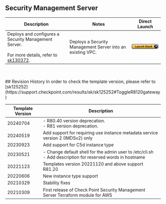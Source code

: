 
## Security Management Server
<table>
    <thead>
        <tr>
            <th>Description</th>
            <th>Notes</th>
            <th>Direct Launch</th>
        </tr>
    </thead>
    <tbody>
        <tr>
            <td width="40%">
                Deploys and configures a Security Management Server.<br/><br/>For more details, refer to <a href="https://supportcenter.checkpoint.com/supportcenter/portal?eventSubmit_doGoviewsolutiondetails=&solutionid=sk130372">sk130372</a>.
            </td>
            <td width="40%">Deploys a Security Management Server into an existing VPC.</td>
            <td><a href="https://console.amazonaws.cn/cloudformation/home#/stacks/create/review?templateURL=https://cgi-cfts.s3.cn-northwest-1.amazonaws.com.cn/management/management.yaml&stackName=Check-Point-Management"><img src="../../images/launch.png"/></a></td>
        </tr>
    </tbody>
</table>
<br/>
<br/>
## Revision History
In order to check the template version, please refer to [sk125252](https://support.checkpoint.com/results/sk/sk125252#ToggleR8120gateway)

| Template Version | Description                                                                                                   |
|------------------|---------------------------------------------------------------------------------------------------------------|
| 20240704         | - R80.40 version deprecation.<br/>- R81 version deprecation.                                                  |
| 20240519         | Add support for requiring use instance metadata service version 2 (IMDSv2) only                               |
| 20230923         | Add support for C5d instance type                                                                             | 
| 20230521         | - Change default shell for the admin user to /etc/cli.sh<br/>- Add description for reserved words in hostname |
| 20221123         | Templates version 20221120 and above support R81.20                                                           |
| 20220606         | New instance type support                                                                                     |
| 20210329         | Stability fixes                                                                                               |
| 20210309         | First release of Check Point Security Management Server Terraform module for AWS                              |
